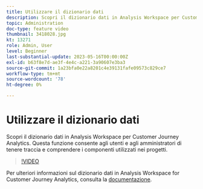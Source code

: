 ```yaml
---
title: Utilizzare il dizionario dati
description: Scopri il dizionario dati in Analysis Workspace per Customer Journey Analytics. Questa funzione consente agli utenti e agli amministratori di tenere traccia e comprendere i componenti utilizzati nei progetti. 
topic: Administration
doc-type: feature video
thumbnail: 3418028.jpg
kt: 13271
role: Admin, User
level: Beginner
last-substantial-update: 2023-05-16T00:00:00Z
exl-id: b63f8e7d-ae3f-4e4c-a221-3a90607e3ba3
source-git-commit: 1a23bfa0e22a8201c4e39131fafe09573c829ce7
workflow-type: tm+mt
source-wordcount: '78'
ht-degree: 0%

---
```


# Utilizzare il dizionario dati

Scopri il dizionario dati in Analysis Workspace per Customer Journey Analytics. Questa funzione consente agli utenti e agli amministratori di tenere traccia e comprendere i componenti utilizzati nei progetti. 

>[!VIDEO](https://video.tv.adobe.com/v/3418028/?quality=12&learn=on)

Per ulteriori informazioni sul dizionario dati in Analysis Workspace for Customer Journey Analytics, consulta la [documentazione](https://experienceleague.adobe.com/docs/analytics-platform/using/cja-components/data-dictionary/data-dictionary-overview.html?lang=it).
